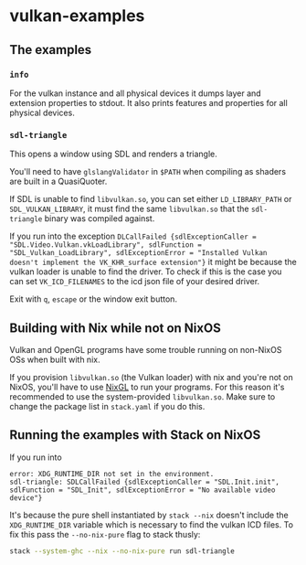 # vulkan-examples

## The examples

### `info`

For the vulkan instance and all physical devices it dumps layer and extension
properties to stdout. It also prints features and properties for all physical
devices.

### `sdl-triangle`

This opens a window using SDL and renders a triangle.

You'll need to have `glslangValidator` in `$PATH` when compiling as shaders are
built in a QuasiQuoter.

If SDL is unable to find `libvulkan.so`, you can set either `LD_LIBRARY_PATH`
or `SDL_VULKAN_LIBRARY`, it must find the same `libvulkan.so` that the
`sdl-triangle` binary was compiled against.

If you run into the exception `DLCallFailed {sdlExceptionCaller = "SDL.Video.Vulkan.vkLoadLibrary", sdlFunction = "SDL_Vulkan_LoadLibrary", sdlExceptionError = "Installed Vulkan doesn't implement the VK_KHR_surface extension"}`
it might be because the vulkan loader is unable to find the driver. To check if
this is the case you can set `VK_ICD_FILENAMES` to the icd json file of your
desired driver.

Exit with `q`, `escape` or the window exit button.

## Building with Nix while not on NixOS

Vulkan and OpenGL programs have some trouble running on non-NixOS OSs when
built with nix.

If you provision `libvulkan.so` (the Vulkan loader) with nix and you're not on
NixOS, you'll have to use [NixGL](https://github.com/guibou/nixGL) to run your
programs. For this reason it's recommended to use the system-provided
`libvulkan.so`. Make sure to change the package list in `stack.yaml` if you do
this.

## Running the examples with Stack on NixOS

If you run into

```
error: XDG_RUNTIME_DIR not set in the environment.
sdl-triangle: SDLCallFailed {sdlExceptionCaller = "SDL.Init.init", sdlFunction = "SDL_Init", sdlExceptionError = "No available video device"}
```

It's because the pure shell instantiated by `stack --nix` doesn't include the
`XDG_RUNTIME_DIR` variable which is necessary to find the vulkan ICD files. To
fix this pass the `--no-nix-pure` flag to stack thusly:

```bash
stack --system-ghc --nix --no-nix-pure run sdl-triangle
```
